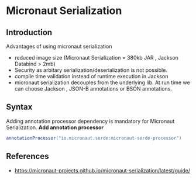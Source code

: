 # Micronaut Serialization

## Introduction

Advantages of using micronaut serialization
* reduced image size (Micronaut Serialization = 380kb JAR , Jackson Databind > 2mb)
* Security as arbitary serialization/deserialization is not possible. 
* compile time validation instead of runtime execution in Jackson
* micronaut serialization decouples from the underlying lib. At run time we can choose Jackson , JSON-B annotations or BSON annotations.

## Syntax
Adding annotation processor dependency is mandatory for Micronaut Serialization.
**Add annotation processor**
```groovy
annotationProcessor("io.micronaut.serde:micronaut-serde-processor")
```

## References
* https://micronaut-projects.github.io/micronaut-serialization/latest/guide/